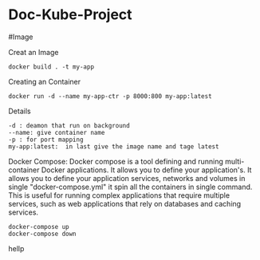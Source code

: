 # Doc-Kube-Project

#Image

Creat an Image
    

    docker build . -t my-app


Creating an Container


    docker run -d --name my-app-ctr -p 8000:800 my-app:latest


Details

    -d : deamon that run on background
    --name: give container name
    -p : for port mapping 
    my-app:latest:  in last give the image name and tage latest 


Docker Compose: 
Docker compose is a tool defining and running multi-container Docker applications. It allows you to define your application's. It allows you to define your application services, networks and volumes in single "docker-compose.yml" it spin all the containers in single command.  This is useful for running complex applications that require multiple services, such as web applications that rely on databases and caching services.

    docker-compose up
    docker-compose down
hellp
